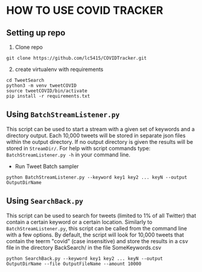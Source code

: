 # HOW TO USE COVID TRACKER

## Setting up repo
1. Clone repo
```
git clone https://github.com/lc5415/COVIDTracker.git
```
2. create virtualenv with requirements
```
cd TweetSearch
python3 -m venv tweetCOVID
source tweetCOVID/bin/activate
pip install -r requirements.txt
```
## Using `BatchStreamListener.py`
This script can be used to start a stream with a given set of keywords and a directory output. Each 10,000 tweets will be stored in separate json files within the output directory. If no output directory is given the results will be stored in `StreamDir/`. For help with script commands type: `BatchStreamListener.py -h` in your command line.

* Run Tweet Batch sampler
```
python BatchStreamListener.py --keyword key1 key2 ... keyN --output OutputDirName
```

## Using `SearchBack.py`
This script can be used to search for tweets (limited to 1% of all Twitter) that contain a certain keyword or a certain location. Similarly to `BatchStreamListener.py`, this script can be called from the command line with a few options.
By default, the script will look for 10,000 tweets that contain the teerm "covid" (case insensitive) and store the results in a csv file in the directory BackSearch/ in the file SomeKeywords.csv 
```
python SearchBack.py --keyword key1 key2 ... keyN --output OutputDirName --file OutputFileName --amount 10000 
```

